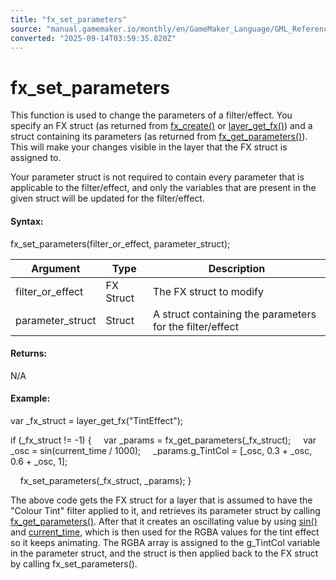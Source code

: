 ```yaml
---
title: "fx_set_parameters"
source: "manual.gamemaker.io/monthly/en/GameMaker_Language/GML_Reference/Asset_Management/Rooms/Filter_Effect_Layers/fx_set_parameters.htm"
converted: "2025-09-14T03:59:35.820Z"
---
```


# fx\_set\_parameters

This function is used to change the parameters of a filter/effect. You specify an FX struct (as returned from [fx\_create()](fx_create.md) or [layer\_get\_fx()](../../../../../../../../GameMaker_Language/GML_Reference/Asset_Management/Rooms/Filter_Effect_Layers/layer_get_fx.md)) and a struct containing its parameters (as returned from [fx\_get\_parameters()](fx_get_parameters.md)). This will make your changes visible in the layer that the FX struct is assigned to.

Your parameter struct is not required to contain every parameter that is applicable to the filter/effect, and only the variables that are present in the given struct will be updated for the filter/effect.

#### Syntax:

fx\_set\_parameters(filter\_or\_effect, parameter\_struct);

| Argument | Type | Description |
| --- | --- | --- |
| filter_or_effect | FX Struct | The FX struct to modify |
| parameter_struct | Struct | A struct containing the parameters for the filter/effect |

#### Returns:

N/A

#### Example:

var \_fx\_struct = layer\_get\_fx("TintEffect");

if (\_fx\_struct != -1)
{
    var \_params = fx\_get\_parameters(\_fx\_struct);
    var \_osc = sin(current\_time / 1000);
    \_params.g\_TintCol = \[\_osc, 0.3 + \_osc, 0.6 + \_osc, 1\];

    fx\_set\_parameters(\_fx\_struct, \_params);
}

The above code gets the FX struct for a layer that is assumed to have the "Colour Tint" filter applied to it, and retrieves its parameter struct by calling [fx\_get\_parameters()](fx_get_parameters.md). After that it creates an oscillating value by using [sin()](../../../Maths_And_Numbers/Angles_And_Distance/sin.md) and [current\_time](../../../Maths_And_Numbers/Date_And_Time/current_time.md), which is then used for the RGBA values for the tint effect so it keeps animating. The RGBA array is assigned to the g\_TintCol variable in the parameter struct, and the struct is then applied back to the FX struct by calling fx\_set\_parameters().
